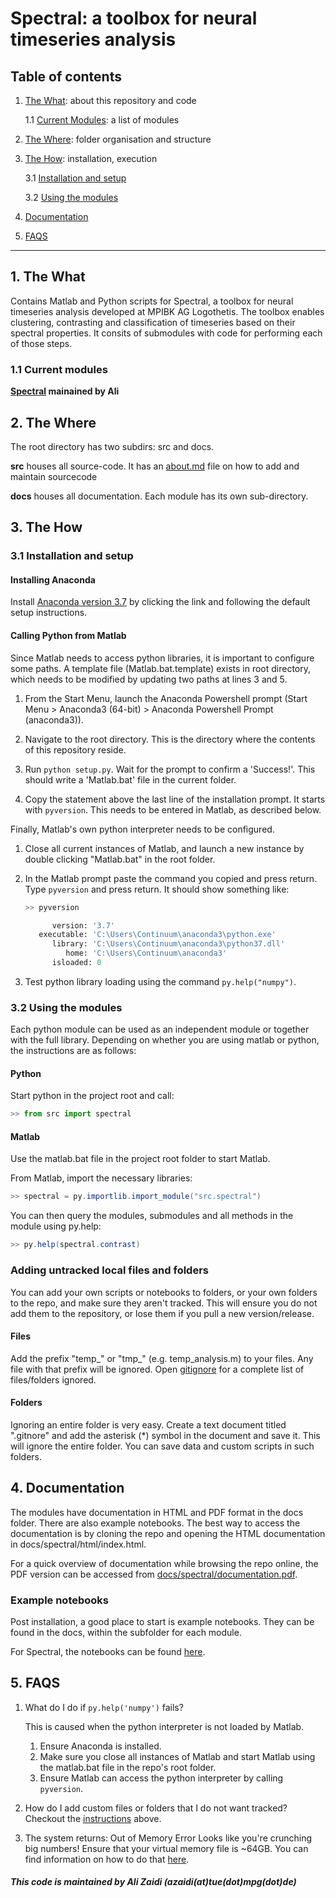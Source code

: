 # Spectral: a toolbox for neural timeseries analysis

## Table of contents

1. [The What](#what): about this repository and code

    1.1 [Current Modules](#modules): a list of modules

2. [The Where](#where): folder organisation and structure

3. [The How](#how): installation, execution

    3.1 [Installation and setup](#install)

    3.2 [Using the modules](#usemodules)

4. [Documentation](#docs)

5. [FAQS](#faqs)

________

## 1. The What <a name='what'></a>

Contains Matlab and Python scripts for Spectral, a toolbox for neural timeseries analysis developed at MPIBK AG Logothetis. The toolbox enables clustering, contrasting and classification of timeseries based on their spectral properties. It consits of submodules with code for performing each of those steps.

### 1.1 Current modules <a name='currentmodules'></a>

**[Spectral](/docs/spectral/README.md) mainained by Ali**

## 2. The Where <a name='where'></a>

The root directory has two subdirs: src and docs.

**src** houses all source-code. It has an [about.md](/docs/about.md) file on how to add and maintain sourcecode

**docs** houses all documentation. Each module has its own sub-directory.

## 3. The How <a name='how'></a>

### 3.1 Installation and setup <a name='install'></a>

#### Installing Anaconda <a name='installanaconda'></a>

Install [Anaconda version 3.7](https://docs.anaconda.com/anaconda/packages/py3.7_win-64/) by clicking the link and following the default setup instructions.

#### Calling Python from Matlab <a name="callpython"></a>

Since Matlab needs to access python libraries, it is important to configure some paths. A template file (Matlab.bat.template) exists in root directory, which needs to be modified by updating two paths at lines 3 and 5.

1. From the Start Menu, launch the Anaconda Powershell prompt (Start Menu > Anaconda3 (64-bit) > Anaconda Powershell Prompt (anaconda3)).

2. Navigate to the root directory. This is the directory where the contents of this repository reside.

3. Run ```python setup.py```. Wait for the prompt to confirm a 'Success!'. This should write a 'Matlab.bat' file in the current folder.

4. Copy the statement above the last line of the installation prompt. It starts with ```pyversion```. This needs to be entered in Matlab, as described below.

Finally, Matlab's own python interpreter needs to be configured.

1. Close all current instances of Matlab, and launch a new instance by double clicking "Matlab.bat" in the root folder.

2. In the Matlab prompt paste the command you copied and press return. Type ```pyversion``` and press return. It should show something like:

   ```python
   >> pyversion

         version: '3.7'
      executable: 'C:\Users\Continuum\anaconda3\python.exe'
         library: 'C:\Users\Continuum\anaconda3\python37.dll'
            home: 'C:\Users\Continuum\anaconda3'
         isloaded: 0
   ```

3. Test python library loading using the command ```py.help("numpy")```.

### 3.2 Using the modules <a name="usemodules"></a>

Each python module can be used as an independent module or together with the full library. Depending on whether you are using matlab or python, the instructions are as follows:

#### Python

Start python in the project root and call:

```python
>> from src import spectral
```

#### Matlab

Use the matlab.bat file in the project root folder to start Matlab.

From Matlab, import the necessary libraries:

```java
>> spectral = py.importlib.import_module("src.spectral")
```

You can then query the modules, submodules and all methods in the module
using py.help:

```java
>> py.help(spectral.contrast)
```

### Adding untracked local files and folders <a name="custom"></a>

You can add your own scripts or notebooks to folders, or your own folders to the repo, and make sure they aren't tracked.
This will ensure you do not add them to the repository, or lose them if you pull a new version/release.

#### Files

Add the prefix "temp_" or "tmp_" (e.g. temp_analysis.m) to your files. Any file with that prefix will be ignored.
Open [gitignore](.gitignore) for a complete list of files/folders ignored.

#### Folders

Ignoring an entire folder is very easy. Create a text document titled ".gitnore" and add the asterisk (*) symbol in the document and save it. This will ignore the entire folder. You can save data and custom scripts in such folders.

## 4. Documentation <a name="docs"></a>

The modules have documentation in HTML and PDF format in the docs folder. There are also example notebooks. The best way to access the documentation is by cloning the repo and opening the HTML documentation in docs/spectral/html/index.html.

For a quick overview of documentation while browsing the repo online, the PDF
version can be accessed from [docs/spectral/documentation.pdf](docs/spectral/documentation.pdf).

### Example notebooks

Post installation, a good place to start is example notebooks. They can be found in the docs, within the subfolder for each module.

For Spectral, the notebooks can be found [here](/docs/spectral/notebooks/).

## 5. FAQS <a name="faqs"></a>

1. What do I do if ```py.help('numpy')``` fails?

    This is caused when the python interpreter is not loaded by Matlab.

    1. Ensure Anaconda is installed.
    2. Make sure you close all instances of Matlab and start Matlab using the matlab.bat
    file in the repo's root folder.
    3. Ensure Matlab can access the python interpreter by calling ```pyversion```.

2. How do I add custom files or folders that I do not want tracked?
    Checkout the [instructions](#custom) above.

3. The system returns: Out of Memory Error
    Looks like you're crunching big numbers!
    Ensure that your virtual memory file is ~64GB.
    You can find information on how to do that [here](https://superuser.com/questions/793304/how-to-increase-swap-memory-in-windows).

##### This code is maintained by Ali Zaidi (azaidi(at)tue(dot)mpg(dot)de)
